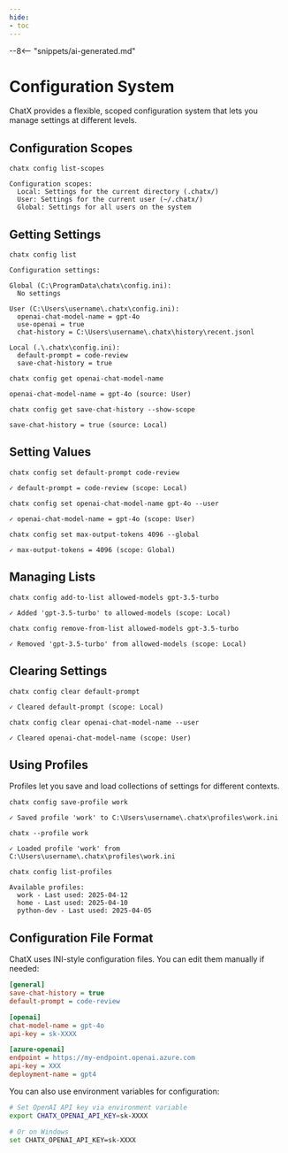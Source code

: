 ```yaml
---
hide:
- toc
---
```


--8<-- "snippets/ai-generated.md"

# Configuration System

ChatX provides a flexible, scoped configuration system that lets you manage settings at different levels.

## Configuration Scopes

``` { .bash .cli-command title="Three levels of configuration" }
chatx config list-scopes
```

``` { .plaintext .cli-output }
Configuration scopes:
  Local: Settings for the current directory (.chatx/)
  User: Settings for the current user (~/.chatx/)
  Global: Settings for all users on the system
```

## Getting Settings

``` { .bash .cli-command title="List all settings" }
chatx config list
```

``` { .plaintext .cli-output }
Configuration settings:

Global (C:\ProgramData\chatx\config.ini):
  No settings

User (C:\Users\username\.chatx\config.ini):
  openai-chat-model-name = gpt-4o
  use-openai = true
  chat-history = C:\Users\username\.chatx\history\recent.jsonl

Local (.\.chatx\config.ini):
  default-prompt = code-review
  save-chat-history = true
```

``` { .bash .cli-command title="Get a specific setting" }
chatx config get openai-chat-model-name
```

``` { .plaintext .cli-output }
openai-chat-model-name = gpt-4o (source: User)
```

``` { .bash .cli-command title="Get a setting with its scope" }
chatx config get save-chat-history --show-scope
```

``` { .plaintext .cli-output }
save-chat-history = true (source: Local)
```

## Setting Values

``` { .bash .cli-command title="Set a value (defaults to Local scope)" }
chatx config set default-prompt code-review
```

``` { .plaintext .cli-output }
✓ default-prompt = code-review (scope: Local)
```

``` { .bash .cli-command title="Set a value in User scope" }
chatx config set openai-chat-model-name gpt-4o --user
```

``` { .plaintext .cli-output }
✓ openai-chat-model-name = gpt-4o (scope: User)
```

``` { .bash .cli-command title="Set a value in Global scope (requires admin/sudo)" }
chatx config set max-output-tokens 4096 --global
```

``` { .plaintext .cli-output }
✓ max-output-tokens = 4096 (scope: Global)
```

## Managing Lists

``` { .bash .cli-command title="Add a value to a list" }
chatx config add-to-list allowed-models gpt-3.5-turbo
```

``` { .plaintext .cli-output }
✓ Added 'gpt-3.5-turbo' to allowed-models (scope: Local)
```

``` { .bash .cli-command title="Remove a value from a list" }
chatx config remove-from-list allowed-models gpt-3.5-turbo
```

``` { .plaintext .cli-output }
✓ Removed 'gpt-3.5-turbo' from allowed-models (scope: Local)
```

## Clearing Settings

``` { .bash .cli-command title="Clear a setting" }
chatx config clear default-prompt
```

``` { .plaintext .cli-output }
✓ Cleared default-prompt (scope: Local)
```

``` { .bash .cli-command title="Clear a setting from a specific scope" }
chatx config clear openai-chat-model-name --user
```

``` { .plaintext .cli-output }
✓ Cleared openai-chat-model-name (scope: User)
```

## Using Profiles

Profiles let you save and load collections of settings for different contexts.

``` { .bash .cli-command title="Save current configuration as a profile" }
chatx config save-profile work
```

``` { .plaintext .cli-output }
✓ Saved profile 'work' to C:\Users\username\.chatx\profiles\work.ini
```

``` { .bash .cli-command title="Load a saved profile" }
chatx --profile work
```

``` { .plaintext .cli-output }
✓ Loaded profile 'work' from C:\Users\username\.chatx\profiles\work.ini
```

``` { .bash .cli-command title="List available profiles" }
chatx config list-profiles
```

``` { .plaintext .cli-output }
Available profiles:
  work - Last used: 2025-04-12
  home - Last used: 2025-04-10
  python-dev - Last used: 2025-04-05
```

## Configuration File Format

ChatX uses INI-style configuration files. You can edit them manually if needed:

```ini
[general]
save-chat-history = true
default-prompt = code-review

[openai]
chat-model-name = gpt-4o
api-key = sk-XXXX

[azure-openai]
endpoint = https://my-endpoint.openai.azure.com
api-key = XXX
deployment-name = gpt4
```

You can also use environment variables for configuration:

```bash
# Set OpenAI API key via environment variable
export CHATX_OPENAI_API_KEY=sk-XXXX

# Or on Windows
set CHATX_OPENAI_API_KEY=sk-XXXX
```